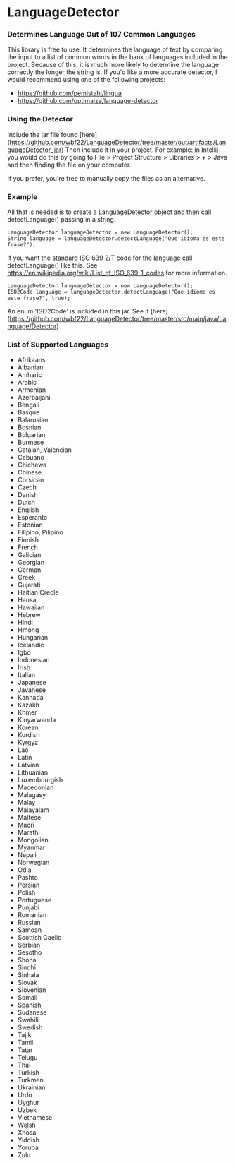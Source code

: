 # LanguageDetector

### Determines Language Out of 107 Common Languages


This library is free to use. 
It determines the language of text by 
comparing the input to a list of 
common words in the bank of languages
included in the project. Because of this,
it is much more likely to determine the
language correctly the longer the string
is. If you'd like a more accurate detector, I 
would recommend using one of the following 
projects:
- https://github.com/pemistahl/lingua
- https://github.com/optimaize/language-detector

### Using the Detector

Include the jar file found [here] (https://github.com/wbf22/LanguageDetector/tree/master/out/artifacts/LanguageDetector_jar)
Then include it in your project. For example:
in Intellij you would do this by going to File > 
Project Structure > Libraries > + > Java and then finding
the file on your computer. 

If you prefer, you're free to manually copy the files
as an alternative. 


### Example

All that is needed is to create a LanguageDetector object
and then call detectLanguage() passing in a string. 

```
LanguageDetector languageDetector = new LanguageDetector();
String language = languageDetector.detectLanguage("Que idioma es este frase?");
```

If you want the standard ISO 639 2/T code for the language call detectLanguage() like
this. See https://en.wikipedia.org/wiki/List_of_ISO_639-1_codes
for more information.
```
LanguageDetector languageDetector = new LanguageDetector();
ISO2Code language = languageDetector.detectLanguage("Que idioma es este frase?", true);
```
An enum 'ISO2Code' is included in this jar. See it [here] (https://github.com/wbf22/LanguageDetector/tree/master/src/main/java/Language/Detector)

### List of Supported Languages

- Afrikaans
- Albanian
- Amharic
- Arabic
- Armenian
- Azerbaijani
- Bengali
- Basque
- Balarusian
- Bosnian
- Bulgarian
- Burmese
- Catalan, Valencian
- Cebuano
- Chichewa
- Chinese
- Corsican
- Czech
- Danish
- Dutch
- English
- Esperanto
- Estonian
- Filipino, Pilipino
- Finnish
- French
- Galician
- Georgian
- German
- Greek
- Gujarati
- Haitian Creole
- Hausa
- Hawaiian
- Hebrew
- Hindi
- Hmong
- Hungarian
- Icelandic
- Igbo
- Indonesian
- Irish
- Italian
- Japanese
- Javanese
- Kannada
- Kazakh
- Khmer
- Kinyarwanda
- Korean
- Kurdish
- Kyrgyz
- Lao
- Latin
- Latvian
- Lithuanian
- Luxembourgish
- Macedonian
- Malagasy
- Malay
- Malayalam
- Maltese
- Maori
- Marathi
- Mongolian
- Myanmar
- Nepali
- Norwegian
- Odia
- Pashto
- Persian
- Polish
- Portuguese
- Punjabi
- Romanian
- Russian
- Samoan
- Scottish Gaelic
- Serbian
- Sesotho
- Shona
- Sindhi
- Sinhala
- Slovak
- Slovenian
- Somali
- Spanish
- Sudanese
- Swahili
- Swedish
- Tajik
- Tamil
- Tatar
- Telugu
- Thai
- Turkish
- Turkmen
- Ukrainian
- Urdu
- Uyghur
- Uzbek
- Vietnamese
- Welsh
- Xhosa
- Yiddish
- Yoruba
- Zulu






